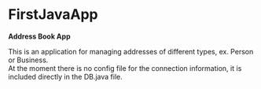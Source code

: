 # FirstJavaApp
<b>Address Book App</b>

This is an application for managing addresses of different types, ex. Person or Business.<br>
At the moment there is no config file for the connection information, it is included directly in the DB.java file.
